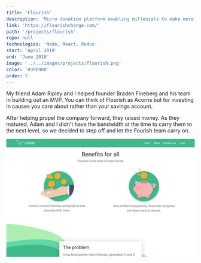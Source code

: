 ```yaml
---
title: 'Flourish'
description: 'Micro donation platform enabling millenials to make more impactful contributions.'
link: 'https://flourishchange.com/'
path: '/projects/flourish'
repo: null
technologies: 'Node, React, Redux'
start: 'April 2018'
end: 'June 2018'
image: '../../images/projects/flourish.png'
color: '#39b988'
order: 5
---
```


My friend Adam Ripley and I helped founder Braden Fineberg and his team in building out an MVP. You can think of Flourish as Acorns but for investing in causes you care about rather than your savings account.

After helping propel the company forward, they raised money. As they matured, Adam and I didn't have the bandwidth at the time to carry them to the next level, so we decided to step off and let the Fourish team carry on.

![Additional view](../../images/projects/flourish-2.png)
